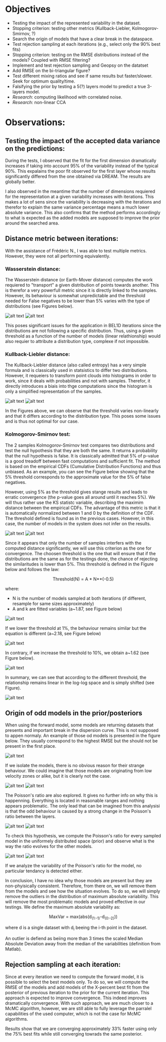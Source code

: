 # Objectives
- Testing the impact of the represented variability in the dataset.
- Stopping criterion: testing other metrics (Kullback-Liebler, Kolmogorov-Smirnov, ?)
- Search the origin of models that have a clear break in the dataspace.
- Test rejection sampling at each iterations (e.g., select only the 90% best fits)
- Stopping criterion: testing on the RMSE distributions instead of the models? Coupled with RMSE filtering?
- Implement and test rejection sampling and Geopsy on the datatset
- Add RMSE on the bi-triangular figure?
- Test different mixing ratios and see if same results but faster/slower. Seek for optimum quality/time.
- Falsifying the prior by testing a 5(?) layers model to predict a true 3-layers model.
- *Research*: computing likelihood with correlated noise.
- *Research*: non-linear CCA

# Observations:

## Testing the impact of the accepted data variance on the predictions:
During the tests, I observed that the fit for the first dimension dramatically increases if taking into account 95% of the variability instead of the typical 90%. This expalains the poor fit observed for the first layer whose results significantly differed from the one obtained via DREAM. The results are globally better.

I also observed in the meantime that the number of dimensions requiered for the representation at a given variability increases with iterations. This makes a lot of sens since the variability is decreasing with the iterations and therefor to explain the same variance percentage means a much lower absolute variance. This also confirms that the method performs accordingly to what is expected as the added models are supposed to improve the prior around the searched area.

## Distance metric between iterations:
With the assistance of Frédéric N., I was able to test multiple metrics. However, they were not all performing equivalently.

### Wasserstein distance:
The Wasserstein distance (or Earth-Mover distance) computes the work requiered to "transport" a given distribution of points towards another. This is therefor a very powerfull metric since it is directly linked to the samples. However, its behaviour is somewhat unpredictable and the threshold needed for False negatives to be lower than 5% varies with the type of distributions (see Figures below).

![alt text](WassersteinDistNormal.png "Normal distributions")
![alt text](WassersteinDistUniform.png "Uniform distributions")

This poses significant issues for the application in BEL1D iterations since the distributions are not following a specific distribution. Thus, using a given threshold as a function of the number of models (linear relathionship) would also requier to attribute a distribution type, complexe if not impossible.

### Kullback-Liebler distance:
The Kullback-Liebler distance (also called entropy) has a very simple formula and is classically used in statsistics to differ two distributions. However, it requeiers to transform point clouds into histograms in order to work, since it deals with probabilities and not with samples. Therefor, it directly introduces a biais into thge computations since the histogram is only a simplified representation of the samples. 

![alt text](EntropyNormal.png "Normal distributions")
![alt text](EntropyUniform.png "Uniform distributions")

In the Figures above, we can observe that the threshold varies non-linearly and that it differs according to the distribution type.
This poses some issues and is thus not optimal for our case.

### Kolmogorov-Smirnov test:
The 2 samples Kolmogorov-Smirnov test compares two distributions and test the null hypothesis that they are both the same. It returns a probability that the null hypothesis is false. It is classically admitted that 5% of p-value is a good treadoff between fast computations and sufficient fit. The method is based on the empirical CDFs (Cumulative Distribution Functions) and thus unbiased. As an example, you can see the Figure below showing that the 5% threshold corresponds to the approximate value for the 5% of false negatives.

However, using 5% as the threshold gives stange results and leads to erratic convergence (the p-value goes all around until it reaches 5%). We will thus rather use the KS statistc variable, describing the maximim distance between the empirical CDFs. The advantage of this metric is that it is automatically normalized between 1 and 0 by the definition of the CDF. The threshold defined is found as in the previous cases. However, in this case, the number of models in the system does not infer on the results.

![alt text](KSDistNormal.png "Normal distributions")
![alt text](KSDistUniform.png "Uniform distributions")

Since it appears that only the number of samples interfers with the computed distance significantly, we will use this criterion as the one for convergence. The choosen threshold is the one that will ensure that if the distributions are the same as for the testings done, the chance of rejecting the similaritudes is lower than 5%. This threshold is defined in the Figure below and follows the law:

<p align="center">
Threshold(N) = A * N**(-0.5)
</p>

where: 
- N is the number of models sampled at both iterations (if different, resample for same sizes approximately)
- A and k are fitted variables (a\~1.87, see Figure below)

![alt text](KSDistThreshold5percent.png "Relationship 5%")

If we lower the threshold at 1%, the behaviour remains similar but the equation is different (a\~2.18, see Figure below)

![alt text](KSDistThreshold1percent.png "Relationship 1%")

In contrary, if we increase the threshold to 10%, we obtain a\~1.62 (see Figure below).

![alt text](KSDistThreshold10percent.png "Relationship 10%")

In summary, we can see that according to the different threshold, the relationship remains linear in the log-log space and is simply shifted (see Figure).

![alt text](KSDistThresholdSummary.png "Relationship 10%")

## Origin of odd models in the prior/posteriors

When using the forward model, some models are returning datasets that presents and important break in the dispersion curve. This is not supposed to appen normaly. An example of those od models is presented in the figure below. They usually correspond to the highest RMSE but the should not be present in the first place.

![alt text](OddModelsPresent.png "Odd models present")

If we isolate the models, there is no obvious reason for their strange behaviour. We could imagine that those models are originating from low velocity zones or alike, but it is clearly not the case. 
 
![alt text](OddIsolatedModels.png "Odd models") ![alt text](OddIsolatedData.png "Odd data")

The Poisson's ratio are also explored. It gives no further info on why this is happenning. Everything is located in reasonable ranges and nothing appears problematic. The only lead that can be imagined from this analysisi is that the odd behaviour is caused by a strong change in the Poisson's ratio between the layers.

![alt text](OddPoissonRatio.png "Odd models") ![alt text](OddPoissonRatioLayered.png "Odd models")

To check this hypothesis, we compute the Poisson's ratio for every sampled model in the uniformely distributed space (prior) and observe what is the way the ratio evolves for the other models.

![alt text](NotOddPoissonRatio.png "Good models") ![alt text](NotOddPoissonRatioLayered.png "Good models")

If we analyze the variability of the Poisson's ratio for the model, no particular tendancy is detected either. 

In conclusion, I have no idea why those models are present but they are non-phyisically consistent. Therefore, from there on, we will remove them from the models and see how the situation evolves. To do so, we will simply remove the outliers in the distribution of maximum absolute variability. This will remove the most problematic models and proved effective in our testings. We define the maximum absolute variability as:
<p align="center">
MaxVar = max(abs(d<sub>(1:-1)</sub>-d<sub>(0:-2)</sub>))
</p>
where d is a single dataset with d<sub>i</sub> beeing the i-th point in the dataset.

An outlier is defiend as beiing more than 3 times the scaled Median Absolute Deviation away from the median of the variabilities (definition from Matlab).

## Rejection sampling at each iteration:
Since at every iteration we need to compute the forward model, it is possible to select the best models only. To do so, we will compute the RMSE of the models and add models of the X-percent best fit from the posterior of previous iteration to the prior for the current iteration. This approach is expected to improve convergence. This indeed improves dramatically convergence. With such approach, we are much closer to a McMC algorithm, however, we are still able to fully leverage the parralel capabilities of the used computer, which is not the case for McMC algorithms.

Results show that we are converging approximately 33% faster using only the 75% best fits while still converging towrads the same posterior.

